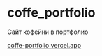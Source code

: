 # coffe_portfolio
Сайт кофейни в портфолио

[coffe-portfolio.vercel.app](https://coffe-portfolio.vercel.app/)
